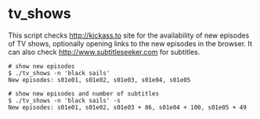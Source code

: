 tv_shows
========

This script checks http://kickass.to site for the availability of new episodes
of TV shows, optionally opening links to the new episodes in the browser.
It can also check http://www.subtitleseeker.com for subtitles.

```
# show new episodes
$ ./tv_shows -n 'black sails' 
New episodes: s01e01, s01e02, s01e03, s01e04, s01e05

# show new episodes and number of subtitles
$ ./tv_shows -n 'black sails' -s
New episodes: s01e01, s01e02, s01e03 + 86, s01e04 + 100, s01e05 + 49
```
